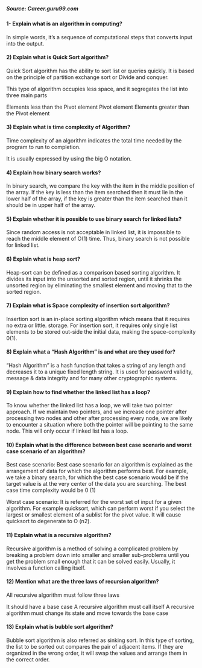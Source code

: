 ##### Source: Career.guru99.com

#### 1- Explain what is an algorithm in computing?

In simple words, it’s a sequence of computational steps that converts input into the output.

#### 2) Explain what is Quick Sort algorithm?

Quick Sort algorithm has the ability to sort list or queries quickly. 
It is based on the principle of partition exchange sort or Divide and conquer.

This type of algorithm occupies less space, and it segregates the list into three main parts

Elements less than the Pivot element
Pivot element
Elements greater than the Pivot element

#### 3) Explain what is time complexity of Algorithm?

Time complexity of an algorithm indicates the total time needed by the program to run to completion.  

It is usually expressed by using the big O notation.

#### 4) Explain how binary search works?

In binary search, we compare the key with the item in the middle position of the array. 
If the key is less than the item searched then it must lie in the lower half of the array,
if the key is greater than the item searched than it should be in upper half of the array.

#### 5) Explain whether it is possible to use binary search for linked lists?

Since random access is not acceptable in linked list,
it is impossible to reach the middle element of O(1) time. 
Thus, binary search is not possible for linked list.

#### 6) Explain what is heap sort?

Heap-sort can be defined as a comparison based sorting algorithm. 
It divides its input into the unsorted and sorted region, until it shrinks the unsorted region by eliminating the smallest element and moving that to the sorted region.

#### 7) Explain what is Space complexity of insertion sort algorithm?

Insertion sort is an in-place sorting algorithm which means that it requires no extra or little.  storage. For insertion sort,
it requires only single list elements to be stored out-side the initial data, making the space-complexity 0(1).

#### 8) Explain what a “Hash Algorithm” is and what are they used for?

“Hash Algorithm” is a hash function that takes a string of any length and decreases it to a unique fixed length string. 
It is used for password validity, message & data integrity and for many other cryptographic systems.

#### 9) Explain how to find whether the linked list has a loop?

To know whether the linked list has a loop, we will take two pointer approach. 
If we maintain two pointers, and we increase one pointer after processing two nodes and other after processing every node, 
we are likely to encounter a situation where both the pointer will be pointing to the same node. 
This will only occur if linked list has a loop.

#### 10) Explain what is the difference between best case scenario and worst case scenario of an algorithm?

Best case scenario: Best case scenario for an algorithm is explained as the arrangement of data for which the algorithm performs best. For example, we take a binary search, for which the best case scenario would be if the target value is at the very center of the data you are searching. The best case time complexity would be 0 (1)

Worst case scenario: It is referred for the worst set of input for a given algorithm. For example quicksort, which can perform worst if you select the largest or smallest element of a sublist for the pivot value. It will cause quicksort to degenerate to O (n2).

#### 11) Explain what is a recursive algorithm?

Recursive algorithm is a method of solving a complicated problem by breaking a problem down into smaller and smaller sub-problems until you get the problem small enough that it can be solved easily. Usually, it involves a function calling itself.

#### 12) Mention what are the three laws of recursion algorithm?

All recursive algorithm must follow three laws

It should have a base case
A recursive algorithm must call itself
A recursive algorithm must change its state and move towards the base case

#### 13) Explain what is bubble sort algorithm?

Bubble sort algorithm is also referred as sinking sort.
In this type of sorting, the list to be sorted out compares the pair of adjacent items. 
If they are organized in the wrong order, it will swap the values and arrange them in the correct order.
